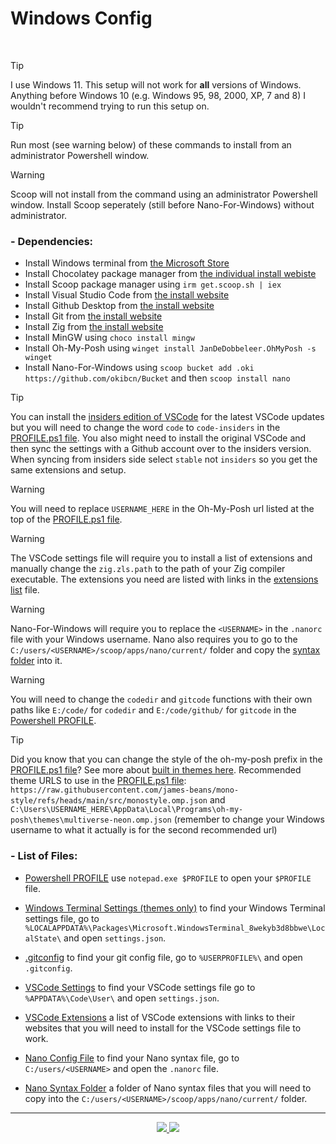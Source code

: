 # Windows Config

<br />

> [!TIP]
> I use Windows 11. This setup will not work for **all** versions of Windows. Anything before Windows 10 (e.g. Windows 95, 98, 2000, XP, 7 and  8) I wouldn't recommend trying to run this setup on.

> [!TIP]
> Run most (see warning below) of these commands to install from an administrator Powershell window.

> [!WARNING]
> Scoop will not install from the command using an administrator Powershell window. Install Scoop seperately (still before Nano-For-Windows) without administrator.

### - Dependencies:
  - Install Windows terminal from [the Microsoft Store](https://apps.microsoft.com/detail/9n0dx20hk701?hl=en-gb&gl=US)
  - Install Chocolatey package manager from [the individual install webiste](https://chocolatey.org/install#individual)
  - Install Scoop package manager using `irm get.scoop.sh | iex`
  - Install Visual Studio Code from [the install website](https://code.visualstudio.com/download)
  - Install Github Desktop from [the install website](https://desktop.github.com/download/)
  - Install Git from [the install website](https://git-scm.com/downloads/win)
  - Install Zig from [the install website](https://ziglang.org/learn/getting-started/)
  - Install MinGW using `choco install mingw`
  - Install Oh-My-Posh using `winget install JanDeDobbeleer.OhMyPosh -s winget`
  - Install Nano-For-Windows using `scoop bucket add .oki https://github.com/okibcn/Bucket` and then `scoop install nano`

> [!TIP]
> You can install the [insiders edition of VSCode](https://code.visualstudio.com/insiders/) for the latest VSCode updates but you will need to change the word `code` to `code-insiders` in the [PROFILE.ps1 file](/Windows/Powershell/PROFILE.ps1). You also might need to install the original VSCode and then sync the settings with a Github account over to the insiders version. When syncing from insiders side select `stable` not `insiders` so you get the same extensions and setup. 

> [!WARNING]
> You will need to replace `USERNAME_HERE` in the Oh-My-Posh url listed at the top of the [PROFILE.ps1 file](/Windows/Powershell/PROFILE.ps1).

> [!WARNING]
> The VSCode settings file will require you to install a list of extensions and manually change the `zig.zls.path` to the path of your Zig compiler executable. The extensions you need are listed with links in the [extensions list](/Windows/VSCode/extensions.md) file.

> [!WARNING]
> Nano-For-Windows will require you to replace the `<USERNAME>` in the `.nanorc` file with your Windows username. Nano also requires you to go to the `C:/users/<USERNAME>/scoop/apps/nano/current/` folder and copy the [syntax folder](/Windows/nano/syntax/) into it.

> [!WARNING]
> You will need to change the `codedir` and `gitcode` functions with their own paths like `E:/code/` for `codedir` and `E:/code/github/` for `gitcode` in the [Powershell PROFILE](/Windows/Powershell/PROFILE.ps1).

> [!TIP]
> Did you know that you can change the style of the oh-my-posh prefix in the [PROFILE.ps1 file](/Windows/Powershell/PROFILE.ps1)? See more about [built in themes here](https://ohmyposh.dev/docs/themes). Recommended theme URLS to use in the [PROFILE.ps1 file](/Windows/Powershell/PROFILE.ps1): `https://raw.githubusercontent.com/james-beans/mono-style/refs/heads/main/src/monostyle.omp.json` and `C:\Users\USERNAME_HERE\AppData\Local\Programs\oh-my-posh\themes\multiverse-neon.omp.json` (remember to change your Windows username to what it actually is for the second recommended url)

### - List of Files:
  - [Powershell PROFILE](/Windows/Powershell/PROFILE.ps1) use `notepad.exe $PROFILE` to open your `$PROFILE` file.
  - [Windows Terminal Settings (themes only)](/Windows/Terminal/settings.json) to find your Windows Terminal settings file, go to `%LOCALAPPDATA%\Packages\Microsoft.WindowsTerminal_8wekyb3d8bbwe\LocalState\` and open `settings.json`.

  - [.gitconfig](/Windows/Git/.gitconfig) to find your git config file, go to `%USERPROFILE%\` and open `.gitconfig`.

  - [VSCode Settings](/Windows/VSCode/settings.json) to find your VSCode settings file go to `%APPDATA%\Code\User\` and open `settings.json`.
  - [VSCode Extensions](/Windows/VSCode/extensions.md) a list of VSCode extensions with links to their websites that you will need to install for the VSCode settings file to work.

  - [Nano Config File](/Windows/nano/.nanorc) to find your Nano syntax file, go to `C:/users/<USERNAME>` and open the `.nanorc` file.
  - [Nano Syntax Folder](/Windows/nano/syntax) a folder of Nano syntax files that you will need to copy into the `C:/users/<USERNAME>/scoop/apps/nano/current/` folder.


<hr />

<div align="center"> 
  <a href="https://github.com/james-beans/Profile-Configs" target="_blank">
    <img src="https://custom-icon-badges.demolab.com/badge/Go-Home-1F222E?style=for-the-badge&color=black&logoColor=black&logo=home&labelColor=white" target="_blank" />
  </a>
  <a href="https://github.com/james-beans/Profile-Configs/blob/main/LICENSE" target="_blank">
    <img src="https://custom-icon-badges.demolab.com/badge/GNU-GPLV3-1F222E?style=for-the-badge&color=black&logoColor=black&logo=law&labelColor=white" target="_blank" />
  </a>
</div>
